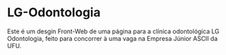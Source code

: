# LG-Odontologia
Este é um desgin Front-Web de uma página para a clínica odontológica LG Odontologia, feito para concorrer à uma vaga na Empresa Júnior ASCII da UFU.
